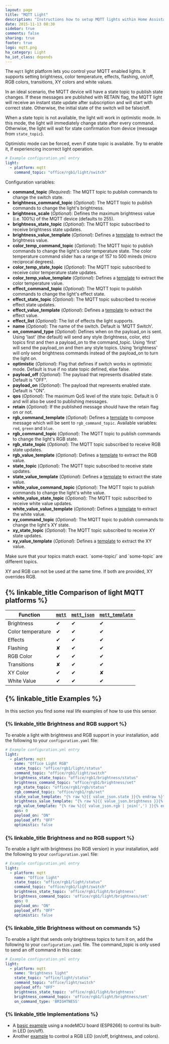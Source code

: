 ```yaml
---
layout: page
title: "MQTT Light"
description: "Instructions how to setup MQTT lights within Home Assistant."
date: 2015-11-13 08:30
sidebar: true
comments: false
sharing: true
footer: true
logo: mqtt.png
ha_category: Light
ha_iot_class: depends
---
```


The `mqtt` light platform lets you control your MQTT enabled lights. It supports setting brightness, color temperature, effects, flashing, on/off, RGB colors, transitions, XY colors and white values.

In an ideal scenario, the MQTT device will have a state topic to publish state changes. If these messages are published with RETAIN flag, the MQTT light will receive an instant state update after subscription and will start with correct state. Otherwise, the initial state of the switch will be false/off.

When a state topic is not available, the light will work in optimistic mode. In this mode, the light will immediately change state after every command. Otherwise, the light will wait for state confirmation from device (message from `state_topic`).

Optimistic mode can be forced, even if state topic is available. Try to enable it, if experiencing incorrect light operation.

```yaml
# Example configuration.yml entry
light:
  - platform: mqtt
    command_topic: "office/rgb1/light/switch"
```

Configuration variables:

- **command_topic** (*Required*): The MQTT topic to publish commands to change the switch state.
- **brightness_command_topic** (*Optional*): The MQTT topic to publish commands to change the light's brightness.
- **brightness_scale** (*Optional*): Defines the maximum brightness value (i.e. 100%) of the MQTT device (defaults to 255).
- **brightness_state_topic** (*Optional*): The MQTT topic subscribed to receive brightness state updates.
- **brightness_value_template** (*Optional*): Defines a [template](/docs/configuration/templating/#processing-incoming-data) to extract the brightness value.
- **color_temp_command_topic** (*Optional*): The MQTT topic to publish commands to change the light's color temperature state.  The color temperature command slider has a range of 157 to 500 mireds (micro reciprocal degrees).
- **color_temp_state_topic** (*Optional*): The MQTT topic subscribed to receive color temperature state updates.
- **color_temp_value_template** (*Optional*): Defines a [template](/topics/templating/) to extract the color temperature value.
- **effect_command_topic** (*Optional*): The MQTT topic to publish commands to change the light's effect state.
- **effect_state_topic** (*Optional*): The MQTT topic subscribed to receive effect state updates.
- **effect_value_template** (*Optional*): Defines a [template](/docs/configuration/templating/#processing-incoming-data) to extract the effect value.
- **effect_list** (*Optional*): The list of effects the light supports.
- **name** (*Optional*): The name of the switch. Default is 'MQTT Switch'.
- **on_command_type** (*Optional*): Defines when on the payload_on is sent.  Using 'last' (the default) will send any style (brightness, color, etc) topics first and then a payload_on to the command_topic.  Using 'first' will send the payload_on and then any style topics.  Using 'brightness' will only send brightness commands instead of the payload_on to turn the light on.
- **optimistic** (*Optional*): Flag that defines if switch works in optimistic mode. Default is true if no state topic defined, else false.
- **payload_off** (*Optional*): The payload that represents disabled state. Default is "OFF".
- **payload_on** (*Optional*): The payload that represents enabled state. Default is "ON".
- **qos** (*Optional*): The maximum QoS level of the state topic. Default is 0 and will also be used to publishing messages.
- **retain** (*Optional*): If the published message should have the retain flag on or not.
- **rgb_command_template** (*Optional*): Defines a [template](/docs/configuration/templating/#processing-incoming-data) to compose message which will be sent to `rgb_command_topic`. Available variables: `red`, `green` and `blue`.
- **rgb_command_topic** (*Optional*): The MQTT topic to publish commands to change the light's RGB state.
- **rgb_state_topic** (*Optional*): The MQTT topic subscribed to receive RGB state updates.
- **rgb_value_template** (*Optional*): Defines a [template](/docs/configuration/templating/#processing-incoming-data) to extract the RGB value.
- **state_topic** (*Optional*): The MQTT topic subscribed to receive state updates.
- **state_value_template** (*Optional*): Defines a [template](/docs/configuration/templating/#processing-incoming-data) to extract the state value.
- **white_value_command_topic** (*Optional*): The MQTT topic to publish commands to change the light's white value.
- **white_value_state_topic** (*Optional*): The MQTT topic subscribed to receive white value updates.
- **white_value_value_template** (*Optional*): Defines a [template](/docs/configuration/templating/#processing-incoming-data) to extract the white value.
- **xy_command_topic** (*Optional*): The MQTT topic to publish commands to change the light's XY state.
- **xy_state_topic** (*Optional*): The MQTT topic subscribed to receive XY state updates.
- **xy_value_template** (*Optional*): Defines a [template](/docs/configuration/templating/#processing-incoming-data) to extract the XY value.

<p class='note warning'>
  Make sure that your topics match exact. `some-topic/` and `some-topic` are different topics.
</p>

<p class='note warning'>
  XY and RGB can not be used at the same time. If both are provided, XY overrides RGB.
</p>

## {% linkable_title Comparison of light MQTT platforms %}

| Function          | [`mqtt`](https://home-assistant.io/components/light.mqtt/) | [`mqtt_json`](https://home-assistant.io/components/light.mqtt_json/) | [`mqtt_template`](https://home-assistant.io/components/light.mqtt_template/) |
|-------------------|------------------------------------------------------------|----------------------------------------------------------------------|------------------------------------------------------------------------------|
| Brightness        | ✔                                                          | ✔                                                                    | ✔                                                                            |
| Color temperature | ✔                                                          | ✔                                                                    | ✔                                                                            |
| Effects           | ✔                                                          | ✔                                                                    | ✔                                                                            |
| Flashing          | ✘                                                          | ✔                                                                    | ✔                                                                            |
| RGB Color         | ✔                                                          | ✔                                                                    | ✔                                                                            |
| Transitions       | ✘                                                          | ✔                                                                    | ✔                                                                            |
| XY Color          | ✔                                                          | ✔                                                                    | ✘                                                                            |
| White Value       | ✔                                                          | ✔                                                                    | ✔                                                                            |

## {% linkable_title Examples %}

In this section you find some real life examples of how to use this sensor.

### {% linkable_title Brightness and RGB support %}

To enable a light with brightness and RGB support in your installation, add the following to your `configuration.yaml` file:

```yaml
# Example configuration.yml entry
light:
  - platform: mqtt
    name: "Office Light RGB"
    state_topic: "office/rgb1/light/status"
    command_topic: "office/rgb1/light/switch"
    brightness_state_topic: "office/rgb1/brightness/status"
    brightness_command_topic: "office/rgb1/brightness/set"
    rgb_state_topic: "office/rgb1/rgb/status"
    rgb_command_topic: "office/rgb1/rgb/set"
    state_value_template: "{% raw %}{{ value_json.state }}{% endraw %}"
    brightness_value_template: "{% raw %}{{ value_json.brightness }}{% endraw %}"
    rgb_value_template: "{% raw %}{{ value_json.rgb | join(',') }}{% endraw %}"
    qos: 0
    payload_on: "ON"
    payload_off: "OFF"
    optimistic: false
```

### {% linkable_title Brightness and no RGB support %}

To enable a light with brightness (no RGB version) in your installation, add the following to your `configuration.yaml` file:

```yaml
# Example configuration.yml entry
light:
  - platform: mqtt
    name: "Office light"
    state_topic: "office/rgb1/light/status"
    command_topic: "office/rgb1/light/switch"
    brightness_state_topic: 'office/rgb1/light/brightness'
    brightness_command_topic: 'office/rgb1/light/brightness/set'
    qos: 0
    payload_on: "ON"
    payload_off: "OFF"
    optimistic: false
```

### {% linkable_title Brightness without on commands %}

To enable a light that sends only brightness topics to turn it on, add the following to your `configuration.yaml` file.  The command_topic is only used to send an off command in this case:

```yaml
# Example configuration.yml entry
light:
  - platform: mqtt
    name: "Brightness light"
    state_topic: "office/light/status"
    command_topic: "office/light/switch"
    payload_off: "OFF"
    brightness_state_topic: 'office/rgb1/light/brightness'
    brightness_command_topic: 'office/rgb1/light/brightness/set'
    on_command_type: 'BRIGHTNESS'
```


### {% linkable_title Implementations %}

- A [basic example](https://github.com/mertenats/open-home-automation/tree/master/ha_mqtt_light) using a nodeMCU board (ESP8266) to control its built-in LED (on/off).
- Another [example](https://github.com/mertenats/open-home-automation/tree/master/ha_mqtt_rgb_light) to control a RGB LED (on/off, brightness, and colors).
